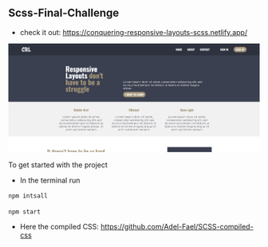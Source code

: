## Scss-Final-Challenge


- check it out:
https://conquering-responsive-layouts-scss.netlify.app/

![preview img](/preview.png)


To get started with the project 
- In the terminal run 
```
npm intsall

npm start
```

- Here the compiled CSS:
https://github.com/Adel-Fael/SCSS-compiled-css
